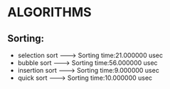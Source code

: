 # ALGORITHMS #

## Sorting:

- selection sort ---> Sorting time:21.000000 usec
- bubble sort ---> Sorting time:56.000000 usec
- insertion sort ---> Sorting time:9.000000 usec
- quick sort ---> Sorting time:10.000000 usec

